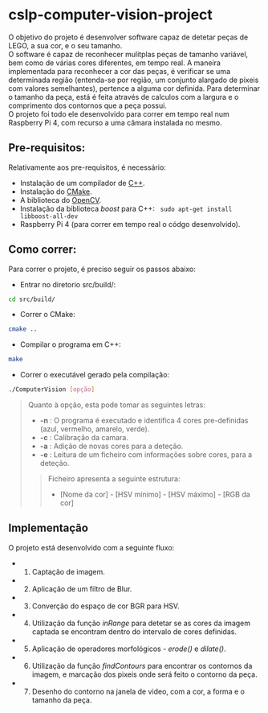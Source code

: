 # cslp-computer-vision-project

O objetivo do projeto é desenvolver software capaz de detetar peças de LEGO, a sua cor, e o seu tamanho.    
O software é capaz de reconhecer mulitplas peças de tamanho variável, bem como de várias cores diferentes, em tempo real.
A maneira implementada para reconhecer a cor das peças, é verificar se uma determinada região (entenda-se por região, um conjunto alargado de pixeis com valores semelhantes), pertence a alguma cor definida.
Para determinar o tamanho da peça, está é feita através de calculos com a largura e o comprimento dos contornos que a peça possui.  
O projeto foi todo ele desenvolvido para correr em tempo real num Raspberry Pi 4, com recurso a uma câmara instalada no mesmo.


## Pre-requisitos:
Relativamente aos pre-requisitos, é necessário:
- Instalação de um compilador de [C++](https://linuxconfig.org/how-to-install-g-the-c-compiler-on-ubuntu-18-04-bionic-beaver-linux).
- Instalação do [CMake](https://cgold.readthedocs.io/en/latest/first-step/installation.html).
- A biblioteca do [OpenCV](https://docs.opencv.org/4.x/df/d65/tutorial_table_of_content_introduction.html).
- Instalação da biblioteca *boost* para C++: ``` 
sudo apt-get install libboost-all-dev ```
- Raspberry Pi 4 (para correr em tempo real o códgo desenvolvido).


## Como correr:
Para correr o projeto, é preciso seguir os passos abaixo:
- Entrar no diretorio src/build/:
```bash
cd src/build/
```
- Correr o CMake:
```bash
cmake ..
```
- Compilar o programa em C++:
```bash
make
```
- Correr o executável gerado pela compilação:
```bash
./ComputerVision [opção]
```
> Quanto à opção, esta pode tomar as seguintes letras:
> 
> - **-n** : O programa é executado e identifica 4 cores pre-definidas (azul, vermelho, amarelo, verde).
> - **-c** : Calibração da camara.
> - **-a** : Adição de novas cores para a deteção.
> - **-e** : Leitura de um ficheiro com informações sobre cores, para a deteção.
>
>>Ficheiro apresenta a seguinte estrutura:
>> - [Nome da cor] -  [HSV mínimo] -  [HSV máximo] - [RGB da cor]


## Implementação
O projeto está desenvolvido com a seguinte fluxo:

- 1. Captação de imagem.
- 2. Aplicação de um filtro de Blur.
- 3. Converção do espaço de cor BGR para HSV.
- 4. Utilização da função *inRange* para detetar se as cores da imagem captada se encontram dentro do intervalo de cores definidas.
- 5. Aplicação de operadores morfológicos - *erode()* e *dilate()*.
- 6. Utilização da função *findContours* para encontrar os contornos da imagem, e marcação dos pixeis onde será feito o contorno da peça.
- 7. Desenho do contorno na janela de video, com a cor, a forma e o tamanho da peça.

